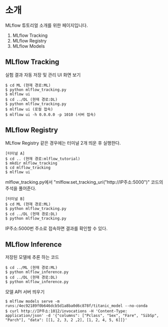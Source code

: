 # 소개
MLflow 튜토리얼 소개를 위한 페이지입니다.
1. MLflow Tracking
2. MLflow Registry
3. MLflow Models

## MLflow Tracking
실험 결과 자동 저장 및 관리 UI 화면 보기
```
$ cd ML (현재 경로:ML)
$ python mlflow_tracking.py
$ mlflow ui
$ cd ../DL (현재 경로:DL)
$ python mlflow_tracking.py
$ mlflow ui (로컬 접속)
$ mlflow ui -h 0.0.0.0 -p 1010 (서버 접속)
```

## MLflow Registry
MLflow Registry 같은 경우에는 터미널 2개 띄운 후 실행한다.
```
[터미널 A]
$ cd .. (현재 경로:mlflow_tutorial)
$ mkdir mlflow_tracking
$ cd mlflow_tracking
$ mlflow ui
```

mlflow_tracking.py에서 "mlflow.set_tracking_uri("http://IP주소:5000")" 코드의 주석을 풀어준다.  
```
[터미널 B]
$ cd ML (현재 경로:ML)
$ python mlflow_tracking.py
$ cd ../DL (현재 경로:DL)
$ python mlflow_tracking.py
```
IP주소:5000번 주소로 접속하면 결과를 확인할 수 있다.


## MLflow Inference
저장된 모델에 추론 하는 코드
```
$ cd ../ML (현재 경로:ML)
$ python mlflow_inference.py
$ cd ../DL (현재 경로:DL)
$ python mlflow_inference.py
```

모델 API 서버 띄우기
```
$ mlflow models serve -m runs:/4ec92189f0b646dcb5d1a8ba0d6c878f/titanic_model --no-conda
$ curl http://IP주소:1012/invocations -H 'Content-Type: application/json' -d '{"columns": ["Pclass", "Sex", "Fare", "SibSp", "Parch"], "data": [[1, 2, 3, 2 ,2], [1, 2, 4, 5, 6]]}'
```